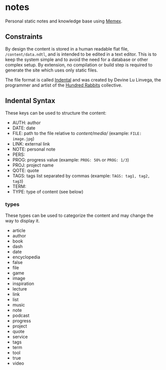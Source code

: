 # notes

Personal static notes and knowledge base using [Memex](https://github.com/kormyen/memex).

## Constraints

By design the content is stored in a human readable flat file, `/content/data.ndtl`, and is intended to be edited in a text editor. This is to keep the system simple and to avoid the need for a database or other complex setup. By extension, no compilation or build step is required to generate the site which uses only static files.

The file format is called [Indental](https://wiki.xxiivv.com/#indental) and was created by Devine Lu Linvega, the programmer and artist of the [Hundred Rabbits](https://100r.co/site/home.html) collective.

## Indental Syntax

These keys can be used to structure the content:

- AUTH: author
- DATE: date
- FILE: path to the file relative to _content/media/_ (example: `FILE: image.jpg`)
- LINK: external link
- NOTE: personal note
- PERS:
- PROG: progress value (example: `PROG: 50%` or `PROG: 1/3`)
- PROJ: project name
- QOTE: quote
- TAGS: tags list separated by commas (example: `TAGS: tag1, tag2, tag3`)
- TERM:
- TYPE: type of content (see below)

### types

These types can be used to categorize the content and may change the way to display it.

- article
- author
- book
- dash
- date
- encyclopedia
- false
- file
- game
- image
- inspiration
- lecture
- link
- list
- music
- note
- podcast
- progress
- project
- quote
- service
- tags
- term
- tool
- true
- video
